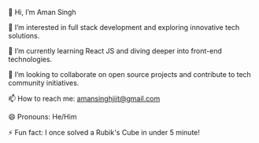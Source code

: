 👋 Hi, I’m Aman Singh

👀 I’m interested in full stack development and exploring innovative tech solutions.

🌱 I’m currently learning React JS and diving deeper into front-end technologies.

💞️ I’m looking to collaborate on open source projects and contribute to tech community initiatives.

📫 How to reach me: amansinghjiit@gmail.com

😄 Pronouns: He/Him

⚡ Fun fact: I once solved a Rubik's Cube in under 5 minute!
